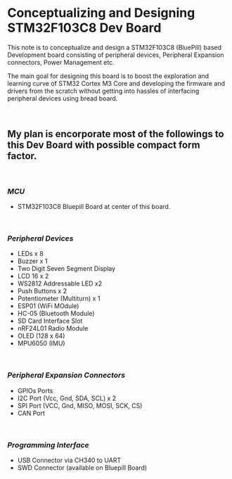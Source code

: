# Conceptualizing and Designing STM32F103C8 Dev Board

This note is to conceptualize and design a STM32F103C8 (BluePill) based Development board consisting of peripheral devices, Peripheral Expansion connectors, Power Management etc.

The main goal for designing this board is to boost the exploration and learning curve of STM32 Cortex M3 Core and developing the firmware and drivers from the scratch without getting into hassles of interfacing peripheral devices using bread board.


<br>


## My plan is encorporate most of the followings to this Dev Board with possible compact form factor.

<br>

### ***MCU***
- STM32F103C8 Bluepill Board at center of this board. 

<br>

### ***Peripheral Devices***
- LEDs x 8
- Buzzer x 1
- Two Digit Seven Segment Display
- LCD 16 x 2
- WS2812 Addressable LED x2
- Push Buttons x 2
- Potentiometer (Multiturn) x 1
- ESP01 (WiFi MOdule)
- HC-05 (Bluetooth Module)
- SD Card Interface Slot
- nRF24L01 Radio Module
- OLED (128 x 64)
- MPU6050 (IMU)

<br>

### ***Peripheral Expansion Connectors***
- GPIOs Ports
- I2C Port (Vcc, Gnd, SDA, SCL) x 2
- SPI Port (VCC, Gnd, MISO, MOSI, SCK, CS)
- CAN Port

<br>

### ***Programming Interface***
- USB Connector via CH340 to UART
- SWD Connector (available on Bluepill Board)


